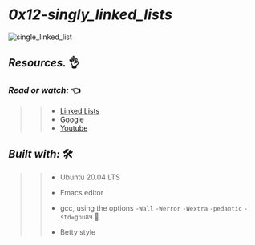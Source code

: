 # *_0x12-singly_linked_lists_*

![single_linked_list](https://user-images.githubusercontent.com/85587286/199157893-f2df8ffe-8082-4588-8f47-b65b671448ce.png)


## **_Resources._** 👌 

 

### **_Read or watch:_**  👈


>> * [Linked Lists](https://intranet.hbtn.io/rltoken/2WOe5XO84Puxd4Y1FUJwVQ)
>> * [Google](https://intranet.hbtn.io/rltoken/jiyCC9L1Axkl_nEmuh4j3w)
>> * [Youtube](https://intranet.hbtn.io/rltoken/DcEVPdONWy2p1x8XPH53Uw)



## **_Built with:_** 🛠️

>> * Ubuntu 20.04 LTS
>> 
>> * Emacs editor
>> 
>> * gcc, using the options `-Wall` `-Werror` `-Wextra` `-pedantic` `-std=gnu89` 🏁
>> 
>> * Betty style

